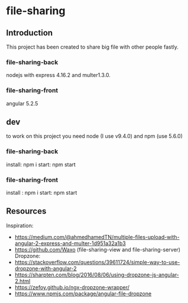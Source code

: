 # file-sharing

## Introduction
This project has been created to share big file with other people fastly.

### file-sharing-back
nodejs with express 4.16.2 and multer1.3.0.

### file-sharing-front
angular 5.2.5

## dev
to work on this project you need node (I use v9.4.0) and npm (use 5.6.0)

### file-sharing-back
install: npm i
start: npm start

### file-sharing-front
install : npm i
start: npm start

## Resources
Inspiration:
 * https://medium.com/@ahmedhamedTN/multiple-files-upload-with-angular-2-express-and-multer-1d951a32a1b3
 * https://github.com/Waxo (file-sharing-view and file-sharing-server)
Dropzone:
 * https://stackoverflow.com/questions/39611724/simple-way-to-use-dropzone-with-angular-2
 * https://sharpten.com/blog/2016/08/06/using-dropzone-js-angular-2.html
 * https://zefoy.github.io/ngx-dropzone-wrapper/
 * https://www.npmjs.com/package/angular-file-dropzone